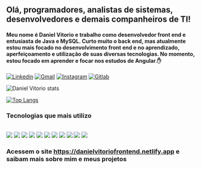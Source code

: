 ## Olá, programadores, analistas de sistemas, desenvolvedores e demais companheiros de TI!

#### Meu nome é Daniel Vitorio e trabalho como desenvolvedor front end e entusiasta de Java e MySQL. Curto muito o back end, mas atualmente estou mais focado no desenvolvimento front end e no aprendizado, aperfeiçoamento e utilização de suas diversas tecnologias. No momento, estou focado em aprender e focar nos estudos de Angular.✋

[![Linkedin](https://img.shields.io/badge/LinkedIn-0077B5?style=for-the-badge&logo=linkedin&logoColor=white)](https://www.linkedin.com/in/danielvitorio/)
[![Gmail](https://img.shields.io/badge/Gmail-D14836?style=for-the-badge&logo=gmail&logoColor=white)](https://dvitorio2@gmail.com/)
[![Instagram](https://img.shields.io/badge/Instagram-E4405F?style=for-the-badge&logo=instagram&logoColor=white)](https://instagram.com/dvitorio_frontend/)
[![Gitlab](https://img.shields.io/badge/GitLab-330F63?style=for-the-badge&logo=gitlab&logoColor=white)](https://gitlab.com/dvito1/daniel-vitorio)


![Daniel Vitorio stats](https://github-readme-stats.vercel.app/api?username=dvitorio&show_icons=true&theme=dark)

[![Top Langs](https://github-readme-stats.vercel.app/api/top-langs/?username=dvitorio&langs_count=8)](https://github.com/dvitorio/github-readme-stats)


### Tecnologias que mais utilizo

<div style="display: inline_block"></br>
    <img src="https://img.shields.io/badge/HTML5-E34F26?style=for-the-badge&logo=html5&logoColor=white"/>
    <img src="https://img.shields.io/badge/CSS3-1572B6?style=for-the-badge&logo=css3&logoColor=white"/>
    <img src="https://img.shields.io/badge/JavaScript-F7DF1E?style=for-the-badge&logo=javascript&logoColor=black"/>
    <img src="https://img.shields.io/badge/Angular-DD0031?style=for-the-badge&logo=angular&logoColor=white"/>
    <img src="https://img.shields.io/badge/Bootstrap-563D7C?style=for-the-badge&logo=bootstrap&logoColor=white"/>
    <img src="https://img.shields.io/badge/Node.js-43853D?style=for-the-badge&logo=node.js&logoColor=white"/>
    <img src="https://img.shields.io/badge/Java-ED8B00?style=for-the-badge&logo=java&logoColor=white"/>
    <img src="https://img.shields.io/badge/Markdown-000000?style=for-the-badge&logo=markdown&logoColor=white"/>
    <img src="https://img.shields.io/badge/Netlify-00C7B7?style=for-the-badge&logo=netlify&logoColor=white"/>
    <img src="https://img.shields.io/badge/MySQL-00000F?style=for-the-badge&logo=mysql&logoColor=white"/> 
    <img src="https://img.shields.io/badge/C-00599C?style=for-the-badge&logo=c&logoColor=white"/>
</div>

### Acessem o site https://danielvitoriofrontend.netlify.app e saibam mais sobre mim e meus projetos
